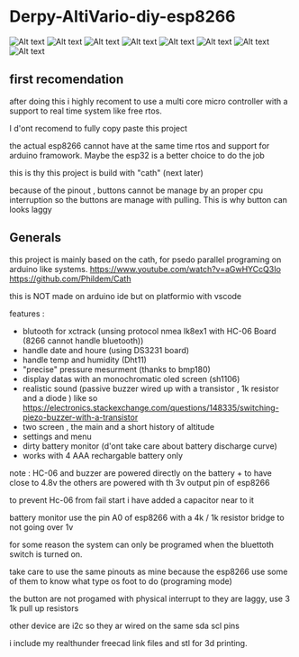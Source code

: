 # Derpy-AltiVario-diy-esp8266

![Alt text](/images/1.webp)
![Alt text](/images/2.webp)
![Alt text](/images/2bis.webp)
![Alt text](/images/3.webp)
![Alt text](/images/4.webp)
![Alt text](/images/5.webp)
![Alt text](/images/6.webp)
![Alt text](/images/7.webp)

## first recomendation

after doing this i highly recoment to use a multi core micro controller with a support to real time system like free rtos.

I d'ont recomend to fully copy paste this project

the actual esp8266 cannot have at the same time rtos and support for arduino framowork. Maybe the esp32 is a better choice to do the job

this is thy this project is build with "cath" (next later)

because of the pinout , buttons cannot be manage by an proper cpu interruption so the buttons are manage with pulling. This is why button can looks laggy

## Generals

this project is mainly based on the cath, for psedo parallel programing on arduino like systems.
https://www.youtube.com/watch?v=aGwHYCcQ3Io
https://github.com/Phildem/Cath

this is NOT made on arduino ide but on platformio with vscode


features : 
- blutooth for xctrack (unsing protocol nmea lk8ex1 with HC-06 Board (8266 cannot handle bluetooth))
- handle date and houre (using DS3231 board)
- handle temp and humidity (Dht11)
- "precise" pressure mesurment (thanks to bmp180)
- display datas with an monochromatic oled screen (sh1106)
- realistic sound (passive buzzer wired up with a transistor , 1k resistor and a diode )
like so https://electronics.stackexchange.com/questions/148335/switching-piezo-buzzer-with-a-transistor
- two screen , the main and a short history of altitude
- settings and menu
- dirty battery monitor (d'ont take care about battery discharge curve)
- works with 4 AAA rechargable battery only

note : HC-06 and buzzer are powered directly on the battery + to have close to 4.8v the others are powered with th 3v output pin of esp8266

to prevent Hc-06 from fail start i have added a capacitor near to it

battery monitor use the pin A0 of esp8266 with a 4k / 1k resistor bridge to not going over 1v

for some reason the system can only be programed when the bluettoth switch is turned on.

take care to use the same pinouts as mine because the esp8266 use some of them to know what type os foot to do (programing mode)

the button are not progamed with physical interrupt to they are laggy, use 3 1k pull up resistors

other device are i2c so they ar wired on the same sda scl pins

i include my realthunder freecad link files and stl for 3d printing.
 


